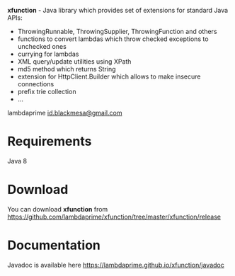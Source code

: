 **xfunction** - Java library which provides set of extensions for standard Java APIs:

- ThrowingRunnable, ThrowingSupplier, ThrowingFunction and others
- functions to convert lambdas which throw checked exceptions to unchecked ones
- currying for lambdas
- XML query/update utilities using XPath
- md5 method which returns String
- extension for HttpClient.Builder which allows to make insecure connections
- prefix trie collection
- ...

lambdaprime <id.blackmesa@gmail.com>

# Requirements

Java 8

# Download

You can download **xfunction** from <https://github.com/lambdaprime/xfunction/tree/master/xfunction/release>

# Documentation

Javadoc is available here <https://lambdaprime.github.io/xfunction/javadoc>
